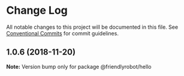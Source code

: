 # Change Log

All notable changes to this project will be documented in this file.
See [Conventional Commits](https://conventionalcommits.org) for commit guidelines.

## 1.0.6 (2018-11-20)

**Note:** Version bump only for package @friendlyrobot/hello
